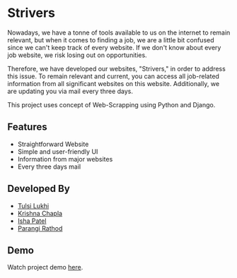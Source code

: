 
# Strivers

Nowadays, we have a tonne of tools available to us on the internet to remain relevant, but when it comes to finding a job, we are a little bit confused since we can't keep track of every website. If we don't know about every job website, we risk losing out on opportunities.


Therefore, we have developed our websites, "Strivers," in order to address this issue.
To remain relevant and current, you can access all job-related information from all significant websites on this website.
Additionally, we are updating you via mail every three days. 

This project uses concept of Web-Scrapping using Python and Django.
## Features
- Straightforward Website
- Simple and user-friendly UI
- Information from major websites 
- Every three days mail


## Developed By

- [Tulsi Lukhi](https://github.com/TulsiLukhi1)
- [Krishna Chapla]()
- [Isha Patel]()
- [Parangi Rathod](https://github.com/Parangi-27)


## Demo

Watch project demo [here]().

